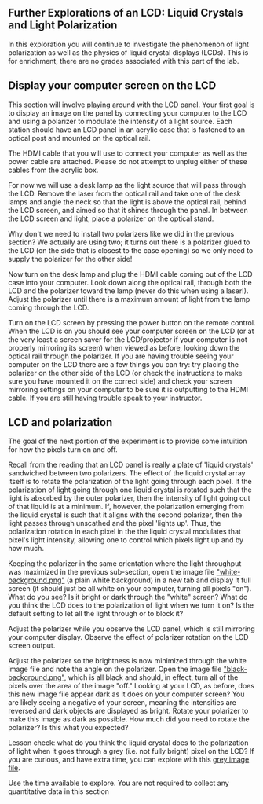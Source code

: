 ## Further Explorations of an LCD: Liquid Crystals and Light Polarization

In this exploration you will continue to investigate the phenomenon of light polarization as well as the physics of liquid crystal displays (LCDs). This is for enrichment, there are no grades associated with this part of the lab.


## Display your computer screen on the LCD

This section will involve playing around with the LCD panel. Your first goal is to display an image on the panel by connecting your computer to the LCD and using a polarizer to modulate the intensity of a light source. Each station should have an LCD panel in an acrylic case that is fastened to an optical post and mounted on the optical rail.

 The HDMI cable that you will use to connect your computer as well as the power cable are attached. Please do not attempt to unplug either of these cables from the acrylic box.

For now we will use a desk lamp as the light source that will pass through the LCD. Remove the laser from the optical rail and take one of the desk lamps and angle the neck so that the light is above the optical rail, behind the LCD screen, and aimed so that it shines through the panel. In between the LCD screen and light, place a polarizer on the optical stand.

Why don't we need to install two polarizers like we did in the previous section? We actually are using two; it turns out there is a polarizer glued to the LCD (on the side that is closest to the case opening) so we only need to supply the polarizer for the other side!

Now turn on the desk lamp and plug the HDMI cable coming out of the LCD case into your computer. Look down along the optical rail, through both the LCD and the polarizer toward the lamp (never do this when using a laser!). Adjust the polarizer until there is a maximum amount of light from the lamp coming through the LCD.

Turn on the LCD screen by pressing the power button on the remote control. When the LCD is on you should see your computer screen on the LCD (or at the very least a screen saver for the LCD/projector if your computer is not properly mirroring its screen) when viewed as before, looking down the optical rail through the polarizer. If you are having trouble seeing your computer on the LCD there are a few things you can try: try placing the polarizer on the other side of the LCD (or check the instructions to make sure you have mounted it on the correct side) and check your screen mirroring settings on your computer to be sure it is outputting to the HDMI cable. If you are still having trouble speak to your instructor.

## LCD and polarization

The goal of the next portion of the experiment is to provide some intuition for how the pixels turn on and off.

Recall from the reading that an LCD panel is really a plate of 'liquid crystals' sandwiched between two polarizers. The effect of the liquid crystal array itself is to rotate the polarization of the light going through each pixel. If the polarization of light going through one liquid crystal is rotated such that the light is absorbed by the outer polarizer, then the intensity of light going out of that liquid is at a minimum. If, however, the polarization emerging from the liquid crystal is such that it aligns with the second polarizer, then the light passes through unscathed and the pixel 'lights up'. Thus, the polarization rotation in each pixel in the the liquid crystal modulates that pixel's light intensity, allowing one to control which pixels light up and by how much.

Keeping the polarizer in the same orientation where the light throughput was maximized in the previous sub-section, open the image file <a href="https://www.physics.hmc.edu/~physics50/wp/wp-content/uploads/2018/10/white-background.png" target="_blank" rel="noopener noreferrer">"white-background.png"</a> (a plain white background) in a new tab and display it full screen (it should just be all white on your computer, turning all pixels "on"). What do you see? Is it bright or dark through the "white" screen? What do you think the LCD does to the polarization of light when we turn it on? Is the default setting to let all the light through or to block it?

Adjust the polarizer while you observe the LCD panel, which is still mirroring your computer display. Observe the effect of polarizer rotation on the LCD screen output. 

Adjust the polarizer so the brightness is now minimized through the white image file and note the angle on the polarizer. Open the image file <a href="https://www.physics.hmc.edu/~physics50/wp/wp-content/uploads/2018/10/black-background.png" target="_blank" rel="noopener noreferrer">"black-background.png"</a>, which is all black and should, in effect, turn all of the pixels over the area of the image "off." Looking at your LCD, as before, does this new image file appear dark as it does on your computer screen? You are likely seeing a negative of your screen, meaning the intensities are reversed and dark objects are displayed as bright. Rotate your polarizer to make this image as dark as possible. How much did you need to rotate the polarizer? Is this what you expected?

Lesson check: what do you think the liquid crystal does to the polarization of light when it goes through a grey (i.e. not fully bright) pixel on the LCD? If you are curious, and have extra time, you can explore with this <a href="https://www.physics.hmc.edu/~physics50/wp/wp-content/uploads/2018/10/grey-background.png">grey image file</a>.

Use the time available to explore. You are not required to collect any quantitative data in this section